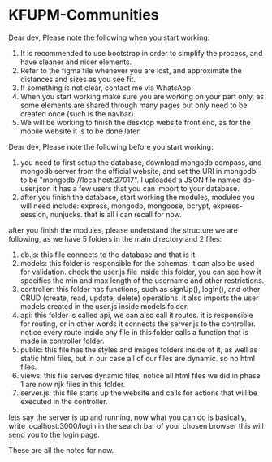 # KFUPM-Communities
Dear dev,
Please note the following when you start working:
1. It is recommended to use bootstrap in order to simplify the process, and have cleaner and nicer elements.
2. Refer to the figma file whenever you are lost, and approximate the distances and sizes as you see fit.
3. If something is not clear, contact me via WhatsApp.
4. When you start working make sure you are working on your part only, as some elements are shared through many pages but only need to be created once (such is the navbar).
5. We will be working to finish the desktop website front end, as for the mobile website it is to be done later.

Dear dev, 
Please note the following before you start working:
1. you need to first setup the database, download mongodb compass, and mongodb server from the official website, and set the URI in mongodb to be "mongodb://localhost:27017". I uploaded a JSON file named db-user.json it has a few users that you can import to your database.
2. after you finish the database, start working the modules, modules you will need include: express, mongodb, mongoose, bcrypt, express-session, nunjucks. that is all i can recall for now.

after you finish the modules, please understand the structure we are following, as we have 5 folders in the main directory and 2 files:
1. db.js: this file connects to the database and that is it.
2. models: this folder is responsible for the schemas, it can also be used for validation. check the user.js file inside this folder, you can see how it specifies the min and max length of the username and other restrictions.
3. controller: this folder has functions, such as signUp(), logIn(), and other CRUD (create, read, update, delete) operations. it also imports the user models created in the user.js inside models folder.
4. api: this folder is called api, we can also call it routes. it is responsible for routing, or in other words it connects the server.js to the controller. notice every route inside any file in this folder calls a function that is made in controller folder.
5. public: this file has the styles and images folders inside of it, as well as static html files, but in our case all of our files are dynamic. so no html files. 
6. views: this file serves dynamic files, notice all html files we did in phase 1 are now njk files in this folder.
7. server.js: this file starts up the website and calls for actions that will be executed in the controller.

lets say the server is up and running, now what you can do is basically, write localhost:3000/login in the search bar of your chosen browser
this will send you to the login page.



These are all the notes for now.

